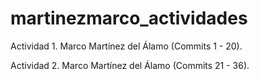 # martinezmarco_actividades

Actividad 1. Marco Martínez del Álamo (Commits 1 - 20).

Actividad 2. Marco Martínez del Álamo (Commits 21 - 36).

